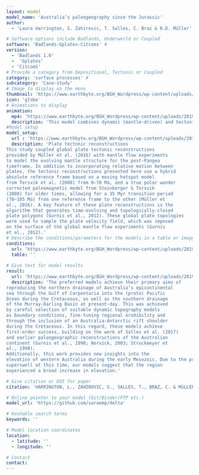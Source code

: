 ```yaml
---
layout: model
model_name: 'Australia’s paleogeography since the Jurassic'
author: 
  - 'Laura Harrington, S. Zahirovic, T. Salles, C. Braz & R.D. Müller'

# Software options include Badlands, Underworld or Coupled
software: 'Badlands-Gplates-Citcoms' #
version: 
  - 'Badlands 1.0'
  -  'Gplates'
  - 'CitcomS'
# Provide a category from Depositional, Tectonic or Coupled
category: 'surface processes' #
subcategory: 'Case-study'
# Image to display on the menu
thumbnail: 'https://www.earthbyte.org/BGH_Wordpress/wp-content/uploads/2019/09/aus040_ED_whitebg.jpg'
icon: 'globe'
# Animations to display
animation:
  mp4: 'https://www.earthbyte.org/BGH_Wordpress/wp-content/uploads/2019/09/aus040_ED_whitebg.mp4'
  description: 'This model combines dynamic (mantle-driven) and tectonic topography across the Australian continent with global sea level change and surface processes since the late Triassic to understand the main driving factors of uplift, subsidence, erosion and coastline migration'
#Model setup
model_setup:
  url : 'https://www.earthbyte.org/BGH_Wordpress/wp-content/uploads/2019/09/aus040_ED_whitebg_table.png'
  description: 'Plate tectonic reconstructions
This study coupled global plate tectonic reconstructions
provided by Müller et al. (2016) with mantle flow experiments
to model the evolving mantle structure for the post-Pangea
timeframe. In addition to incorporating relative motion between
plates, the tectonic reconstructions presented here use a hybrid
absolute reference frame based on a moving hotspot model
from Torsvik et al. (2008) from 0–70 Ma, and a true polar wander
corrected paleomagnetic model from Steinberger & Torsvik
(2008) for older times, allowing for a 35 Myr transition period
(70–105 Ma) from one reference frame to the other (Müller et
al., 2016). A key feature of these plate reconstructions is the
algorithm that generates time-evolving and topologically-closed
plate polygons (Gurnis et al., 2012). These global plate topologies
were used to sample the plate velocity field, which was imposed
on the surface of the global mantle flow experiments (Gurnis
et al., 2012).'
# Describe the conditions/parameters for the models in a table or image
conditions:
  url: 'https://www.earthbyte.org/BGH_Wordpress/wp-content/uploads/2019/09/aus040_ED_whitebg_table.png'
  table: ''
  
# Give text for model results
result:
  url: 'https://www.earthbyte.org/BGH_Wordpress/wp-content/uploads/2019/09/aus040_ED_res.png'
  description: 'The preferred models achieve their primary aims of
reproducing the northern drainage of Australia’s epicontinental
sea through the Gulf of Carpentaria into the (proto) Pacific
Ocean during the Cretaceous, as well as the southern drainage
of the Murray-Darling Basin at present-day. This was achieved
by careful selection of suitable dynamic topography models
as boundary conditions, fine-tuning regional erodibility and
through the inclusion of an Australia-Antarctic rift shoulder
during the Cretaceous. In this regard, these models achieve
first-order success, building on the work of Salles et al. (2017)
and earlier paleogeographic reconstructions of the Australian
continent (Gurnis et al., 1998; Norvick, 2003; Struckmeyer et
al., 1990).
Additionally, this work provides new insights into the
elevation of western Australia during the early Mesozoic. Due to the proximity of western Australia to the African mantle
superswell at this time, our models suggest that the region
experienced a broad increase in elevation.'

# Give citation or DOI for paper
citation: 'HARRINGTON, L., ZAHIROVIC, S., SALLES, T., BRAZ, C. & MüLLER, R.D., 2019, Tectonic, geodynamic and surface process driving forces of Australia’s paleogeography since the Jurassic, in KEEP, M. & MOSS, S.J. (Eds), The Sedimentary Basins of Western Australia V: Proceedings of the Petroleum Exploration Society of Australia Symposium, Perth, WA, 2019, 29 pp. https://www.pesa.com.au/library/harrington-final-pdf/'

# Online pointer to your model (Git/Binder/FTP etc.)
model_url: 'https://github.com/saraemp/delta'

# Hashable search terms
keywords: ''

# Model location coordinates
location:
  - latitude: ''
  - longitude: ''

# Contact
contact:
---
```

